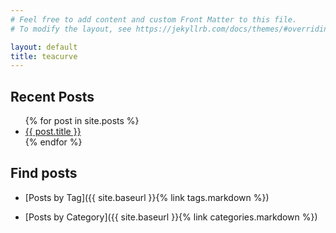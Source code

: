 ```yaml
---
# Feel free to add content and custom Front Matter to this file.
# To modify the layout, see https://jekyllrb.com/docs/themes/#overriding-theme-defaults

layout: default
title: teacurve
---
```



## Recent Posts

<ul>
  {% for post in site.posts %}
    <li>
      <a href="{{ post.url }}">{{ post.title }}</a>
    </li>
  {% endfor %}
</ul>


## Find posts

- [Posts by Tag]({{ site.baseurl }}{% link tags.markdown %})

- [Posts by Category]({{ site.baseurl }}{% link categories.markdown %})